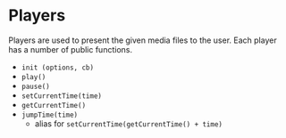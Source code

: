 # Players
Players are used to present the given media files to the user. Each player has a number of public functions.

* `init (options, cb)`
* `play()`
* `pause()`
* `setCurrentTime(time)`
* `getCurrentTime()`
* `jumpTime(time)`
  * alias for `setCurrentTime(getCurrentTime() + time)`
